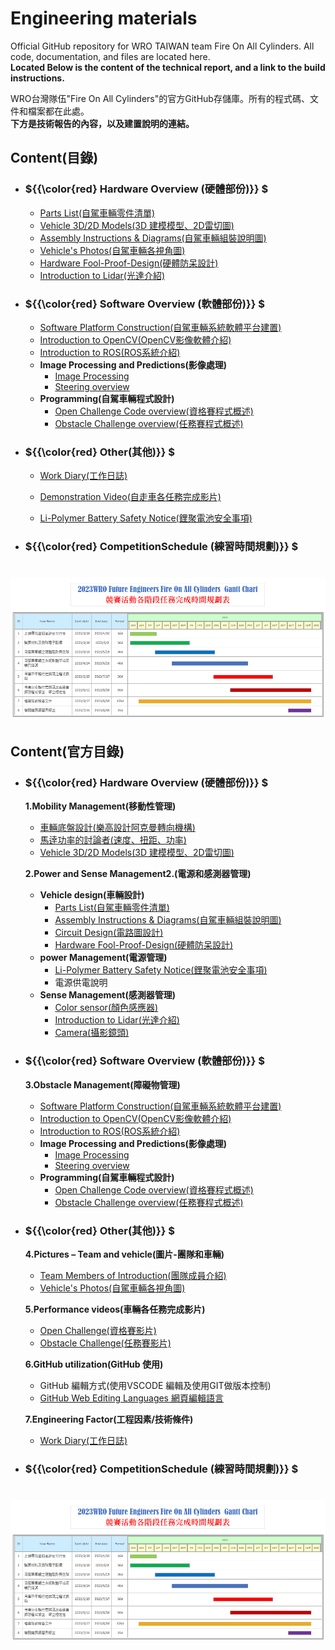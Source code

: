 Engineering materials
====

Official GitHub repository for WRO TAIWAN team Fire On All Cylinders. All code, documentation, and files are located here.  
__Located Below is the content of the technical report, and a link to the build instructions.__

WRO台灣隊伍"Fire On All Cylinders"的官方GitHub存儲庫。所有的程式碼、文件和檔案都在此處。  
__下方是技術報告的內容，以及建置說明的連結。__

## Content(目錄) 

- ### ${{\color{red} Hardware Overview (硬體部份)}} $ 
  - [Parts List(自駕車輛零件清單)](https://github.com/kirkhu/WRO2023_Future-Engineers-Fire-On-All-Cylinders/tree/main/schemes/Parts_List#readme) 
  - [Vehicle 3D/2D Models(3D 建模模型、2D雷切圖)](https://github.com/kirkhu/WRO2023_Future-Engineers-Fire-On-All-Cylinders/blob/main/models/README.md)
  - [Assembly Instructions & Diagrams(自駕車輛組裝說明圖)](https://github.com/kirkhu/WRO2023_Future-Engineers-Fire-On-All-Cylinders/blob/main/schemes/Assembly_Instructions/README.md)
  - [Vehicle's Photos(自駕車輛各視角圖)](https://github.com/kirkhu/WRO2023_Future-Engineers-Fire-On-All-Cylinders/blob/main/v-photos/README.md)
  - [Hardware Fool-Proof-Design(硬體防呆設計)](https://github.com/kirkhu/WRO2023_Future-Engineers-Fire-On-All-Cylinders/blob/main/schemes/fool-proof-design/README.md)  
  - [Introduction to Lidar(光達介紹)](https://github.com/kirkhu/WRO2023_Future-Engineers-Fire-On-All-Cylinders/blob/main/schemes/Lidar/README.md)
- ### ${{\color{red} Software Overview (軟體部份)}} $ 
  - [Software Platform Construction(自駕車輛系統軟體平台建置)](https://github.com/kirkhu/WRO2023_Future-Engineers-Fire-On-All-Cylinders/blob/main/src/System_Platform%20_Software/README.md)
  - [Introduction to OpenCV(OpenCV影像軟體介紹)](https://github.com/kirkhu/WRO2023_Future-Engineers-Fire-On-All-Cylinders/blob/main/other/OpenCV/README.md)
  - [Introduction to ROS(ROS系統介紹)](https://github.com/kirkhu/WRO2023_Future-Engineers-Fire-On-All-Cylinders/blob/main/other/ROS/README.md)  
  - __Image Processing and Predictions(影像處理)__
    - [Image Processing](https://github.com/kirkhu/WRO2023_Future-Engineers-Fire-On-All-Cylinders/blob/main/src/Image_Processing_and_Predictions/README.md)  
    - [Steering overview](https://github.com/kirkhu/WRO2023_Future-Engineers-Fire-On-All-Cylinders/blob/main/src/Steering_overview/README.md)  
  - __Programming(自駕車輛程式設計)__
    - [Open Challenge Code overview(資格賽程式概述)](https://github.com/kirkhu/WRO2023_Future-Engineers-Fire-On-All-Cylinders/tree/main/src/Programming/Open_Challenge)
    - [Obstacle Challenge overview(任務賽程式概述)](https://github.com/kirkhu/WRO2023_Future-Engineers-Fire-On-All-Cylinders/tree/main/src/Programming/Obstacle_Challenge)
  
- ### ${{\color{red} Other(其他)}} $
  - [Work Diary(工作日誌)](https://github.com/kirkhu/WRO2023_Future-Engineers-Fire-On-All-Cylinders/blob/main/other/work_diary/README.md) 
 
  - [Demonstration Video(自走車各任務完成影片)](https://github.com/kirkhu/WRO2023_Future-Engineers-Fire-On-All-Cylinders/blob/main/video/video.md)   
  - [Li-Polymer Battery Safety Notice(鋰聚電池安全事項)](https://github.com/kirkhu/WRO2023_Future-Engineers-Fire-On-All-Cylinders/blob/main/other/Li-Polymer_Battery/README.md)
  

- ### ${{\color{red} CompetitionSchedule (練習時間規劃)}} $  

# <div align="center">![Gantt chart](./other/img/Gantt_Chart.png)</div> 


## Content(官方目錄)
- ###  ${{\color{red} Hardware Overview (硬體部份)}} $ 
  __1.Mobility Management(移動性管理)__
    - [車輛底盤設計(樂高設計阿克曼轉向機構)](https://github.com/kirkhu/WRO2023_Future-Engineers-Fire-On-All-Cylinders/blob/main/schemes/Ackermann_steering_geometry/README.md)
    - [馬逹功率的討論者(速度、扭距、功率)](https://github.com/kirkhu/WRO2023_Future-Engineers-Fire-On-All-Cylinders/blob/main/schemes/Motor/README.md)
    - [Vehicle 3D/2D Models(3D 建模模型、2D雷切圖)](https://github.com/kirkhu/WRO2023_Future-Engineers-Fire-On-All-Cylinders/blob/main/models/README.md)
    
  __2.Power and Sense Management2.(電源和感測器管理)__
    - __Vehicle design(車輛設計)__
      - [Parts List(自駕車輛零件清單)](https://github.com/kirkhu/WRO2023_Future-Engineers-Fire-On-All-Cylinders/tree/main/schemes/Parts_List#readme)
      - [Assembly Instructions & Diagrams(自駕車輛組裝說明圖)](https://github.com/kirkhu/WRO2023_Future-Engineers-Fire-On-All-Cylinders/blob/main/schemes/Assembly_Instructions/README.md)  
      - [Circuit Design(電路圖設計)](https://github.com/kirkhu/WRO2023_Future-Engineers-Fire-On-All-Cylinders/blob/main/schemes/Circuit_Design/README.md)
      - [Hardware Fool-Proof-Design(硬體防呆設計)](https://github.com/kirkhu/WRO2023_Future-Engineers-Fire-On-All-Cylinders/blob/main/schemes/fool-proof-design/README.md) 
    - __power Management(電源管理)__
      - [Li-Polymer Battery Safety Notice(鋰聚電池安全事項)](https://github.com/kirkhu/WRO2023_Future-Engineers-Fire-On-All-Cylinders/blob/main/other/Li-Polymer_Battery/README.md)  
      - 電源供電說明      
    - __Sense Management(感測器管理)__
      - [Color sensor(顏色感應器)](https://github.com/kirkhu/WRO2023_Future-Engineers-Fire-On-All-Cylinders/blob/main/schemes/color_sensor/README.md)
      - [Introduction to Lidar(光達介紹)](https://github.com/kirkhu/WRO2023_Future-Engineers-Fire-On-All-Cylinders/blob/main/schemes/Lidar/README.md)
      - [Camera(攝影鏡頭)](https://github.com/kirkhu/WRO2023_Future-Engineers-Fire-On-All-Cylinders/blob/main/schemes/Camera/README.md)
  
- ### ${{\color{red} Software Overview (軟體部份)}} $ 
  __3.Obstacle Management(障礙物管理)__
    - [Software Platform Construction(自駕車輛系統軟體平台建置)](https://github.com/kirkhu/WRO2023_Future-Engineers-Fire-On-All-Cylinders/blob/main/src/System_Platform%20_Software/README.md)
    - [Introduction to OpenCV(OpenCV影像軟體介紹)](https://github.com/kirkhu/WRO2023_Future-Engineers-Fire-On-All-Cylinders/blob/main/other/OpenCV/README.md)
    - [Introduction to ROS(ROS系統介紹)](https://github.com/kirkhu/WRO2023_Future-Engineers-Fire-On-All-Cylinders/blob/main/other/ROS/README.md)  
    - __Image Processing and Predictions(影像處理)__
      - [Image Processing](https://github.com/kirkhu/WRO2023_Future-Engineers-Fire-On-All-Cylinders/blob/main/src/Image_Processing_and_Predictions/README.md)  
      - [Steering overview](https://github.com/kirkhu/WRO2023_Future-Engineers-Fire-On-All-Cylinders/blob/main/src/Steering_overview/README.md)  
    - __Programming(自駕車輛程式設計)__
      - [Open Challenge Code overview(資格賽程式概述)](https://github.com/kirkhu/WRO2023_Future-Engineers-Fire-On-All-Cylinders/tree/main/src/Programming/Open_Challenge)
      - [Obstacle Challenge overview(任務賽程式概述)](https://github.com/kirkhu/WRO2023_Future-Engineers-Fire-On-All-Cylinders/tree/main/src/Programming/Obstacle_Challenge)
  
- ### ${{\color{red} Other(其他)}} $
  __4.Pictures – Team and vehicle(圖片-團隊和車輛)__
    - [Team Members of Introduction(團隊成員介紹)](https://github.com/kirkhu/WRO2023_Future-Engineers-Fire-On-All-Cylinders/blob/main/t-photos/README.md) 
    - [Vehicle's Photos(自駕車輛各視角圖)](https://github.com/kirkhu/WRO2023_Future-Engineers-Fire-On-All-Cylinders/blob/main/v-photos/README.md)  

  __5.Performance videos(車輛各任務完成影片)__
    - [Open Challenge(資格賽影片)](https://github.com/kirkhu/WRO2023_Future-Engineers-Fire-On-All-Cylinders/blob/main/video/Open_Challenge/video.md)
    - [Obstacle Challenge(任務賽影片)](https://github.com/kirkhu/WRO2023_Future-Engineers-Fire-On-All-Cylinders/blob/main/video/Obstacle_Challenge/video.md)  

  __6.GitHub utilization(GitHub 使用)__
    - GitHub 編輯方式(使用VSCODE 編輯及使用GIT做版本控制)
    - [GitHub Web Editing Languages 網頁編輯語言]()  

  __7.Engineering Factor(工程因素/技術條件)__
    - [Work Diary(工作日誌)](https://github.com/kirkhu/WRO2023_Future-Engineers-Fire-On-All-Cylinders/blob/main/other/work_diary/README.md) 

- ### ${{\color{red} CompetitionSchedule (練習時間規劃)}} $  

# <div align="center">![Gantt chart](./other/img/Gantt_Chart.png)</div> 
